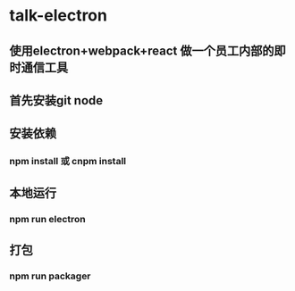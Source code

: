 # talk-electron
## 使用electron+webpack+react 做一个员工内部的即时通信工具

## 首先安装git  node
## 安装依赖
### npm install 或  cnpm install

## 本地运行
### npm run electron
## 打包
### npm run packager 
